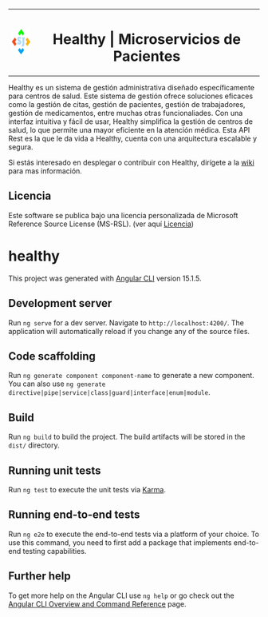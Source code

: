 <table>
    <tr>
        <th>
            <img src=".github/images/sj_logo.gif" width="50" height="50" alt="System JAADE Logo">
        </th>
        <th>
            <h1 align="center">Healthy | Microservicios de Pacientes</h1>
        </th>
    </tr>
</table>

Healthy es un sistema de gestión administrativa diseñado específicamente para centros de salud. Este sistema de gestión ofrece soluciones eficaces como la gestión de citas, gestión de pacientes, gestión de trabajadores, gestión de medicamentos, entre muchas otras funcionaliades. Con una interfaz intuitiva y fácil de usar, Healthy simplifica la gestión de centros de salud, lo que permite una mayor eficiente en la atención médica.
Esta API Rest es la que le da vida a Healthy, cuenta con una arquitectura escalable y segura.

Si estás interesado en desplegar o contribuir con Healthy, dirígete a la [wiki](https://github.com/SystemJAADE/healthy-web/wiki) para mas información.

## Licencia

Este software se publica bajo una licencia personalizada de Microsoft Reference Source License (MS-RSL). (ver aquí [Licencia](LICENSE.md))

# healthy

This project was generated with [Angular CLI](https://github.com/angular/angular-cli) version 15.1.5.

## Development server

Run `ng serve` for a dev server. Navigate to `http://localhost:4200/`. The application will automatically reload if you change any of the source files.

## Code scaffolding

Run `ng generate component component-name` to generate a new component. You can also use `ng generate directive|pipe|service|class|guard|interface|enum|module`.

## Build

Run `ng build` to build the project. The build artifacts will be stored in the `dist/` directory.

## Running unit tests

Run `ng test` to execute the unit tests via [Karma](https://karma-runner.github.io).

## Running end-to-end tests

Run `ng e2e` to execute the end-to-end tests via a platform of your choice. To use this command, you need to first add a package that implements end-to-end testing capabilities.

## Further help

To get more help on the Angular CLI use `ng help` or go check out the [Angular CLI Overview and Command Reference](https://angular.io/cli) page.
